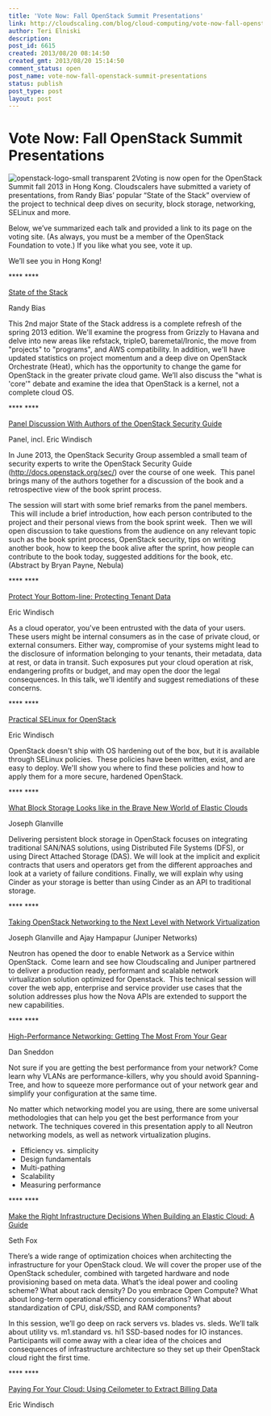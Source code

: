 ```yaml
---
title: 'Vote Now: Fall OpenStack Summit Presentations'
link: http://cloudscaling.com/blog/cloud-computing/vote-now-fall-openstack-summit-presentations/
author: Teri Elniski
description: 
post_id: 6615
created: 2013/08/20 08:14:50
created_gmt: 2013/08/20 15:14:50
comment_status: open
post_name: vote-now-fall-openstack-summit-presentations
status: publish
post_type: post
layout: post
---
```


# Vote Now: Fall OpenStack Summit Presentations

![openstack-logo-small transparent 2](http://www.cloudscaling.com/wp-content/uploads/2012/10/openstack-logo-small-transparent-2.png)Voting is now open for the OpenStack Summit fall 2013 in Hong Kong. Cloudscalers have submitted a variety of presentations, from Randy Bias’ popular “State of the Stack” overview of the project to technical deep dives on security, block storage, networking, SELinux and more.

Below, we’ve summarized each talk and provided a link to its page on the voting site. (As always, you must be a member of the OpenStack Foundation to vote.) If you like what you see, vote it up.

We’ll see you in Hong Kong!

**** ****

[State of the Stack](http://www.openstack.org/rate/Presentation/state-of-the-stack)

Randy Bias

This 2nd major State of the Stack address is a complete refresh of the spring 2013 edition. We'll examine the progress from Grizzly to Havana and delve into new areas like refstack, tripleO, baremetal/Ironic, the move from "projects" to "programs", and AWS compatibility. In addition, we'll have updated statistics on project momentum and a deep dive on OpenStack Orchestrate (Heat), which has the opportunity to change the game for OpenStack in the greater private cloud game. We’ll also discuss the "what is 'core'" debate and examine the idea that OpenStack is a kernel, not a complete cloud OS.

**** ****

[Panel Discussion With Authors of the OpenStack Security Guide](http://www.openstack.org/rate/Presentation/panel-discussion-with-authors-of-the-openstack-security-guide#sthash.Kv17cSQM.dpuf)

Panel, incl. Eric Windisch

In June 2013, the OpenStack Security Group assembled a small team of security experts to write the OpenStack Security Guide (<http://docs.openstack.org/sec/>) over the course of one week.  This panel brings many of the authors together for a discussion of the book and a retrospective view of the book sprint process.

The session will start with some brief remarks from the panel members.  This will include a brief introduction, how each person contributed to the project and their personal views from the book sprint week.  Then we will open discussion to take questions from the audience on any relevant topic such as the book sprint process, OpenStack security, tips on writing another book, how to keep the book alive after the sprint, how people can contribute to the book today, suggested additions for the book, etc. (Abstract by Bryan Payne, Nebula)

**** ****

[Protect Your Bottom-line: Protecting Tenant Data](http://www.openstack.org/rate/Presentation/protect-your-bottom-line-protecting-tenant-data)

Eric Windisch

As a cloud operator, you've been entrusted with the data of your users. These users might be internal consumers as in the case of private cloud, or external consumers. Either way, compromise of your systems might lead to the disclosure of information belonging to your tenants, their metadata, data at rest, or data in transit. Such exposures put your cloud operation at risk, endangering profits or budget, and may open the door the legal consequences. In this talk, we'll identify and suggest remediations of these concerns.

**** ****

[Practical SELinux for OpenStack](http://www.openstack.org/rate/Presentation/practical-selinux-for-openstack)

Eric Windisch

OpenStack doesn't ship with OS hardening out of the box, but it is available through SELinux policies.  These policies have been written, exist, and are easy to deploy. We'll show you where to find these policies and how to apply them for a more secure, hardened OpenStack.

**** ****

[What Block Storage Looks like in the Brave New World of Elastic Clouds](http://www.openstack.org/rate/Presentation/what-block-storage-looks-like-in-the-brave-new-world-of-elastic-clouds)

Joseph Glanville

Delivering persistent block storage in OpenStack focuses on integrating traditional SAN/NAS solutions, using Distributed File Systems (DFS), or using Direct Attached Storage (DAS). We will look at the implicit and explicit contracts that users and operators get from the different approaches and look at a variety of failure conditions. Finally, we will explain why using Cinder as your storage is better than using Cinder as an API to traditional storage.

**** ****

[Taking OpenStack Networking to the Next Level with Network Virtualization ](http://www.openstack.org/rate/Presentation/taking-openstack-networking-to-the-next-level-with-network-virtualization)

Joseph Glanville and Ajay Hampapur (Juniper Networks)

Neutron has opened the door to enable Network as a Service within OpenStack.  Come learn and see how Cloudscaling and Juniper partnered to deliver a production ready, performant and scalable network virtualization solution optimized for Openstack.  This technical session will cover the web app, enterprise and service provider use cases that the solution addresses plus how the Nova APIs are extended to support the new capabilities.

**** ****

[High-Performance Networking: Getting The Most From Your Gear](http://www.openstack.org/rate/Presentation/high-performance-networking-getting-the-most-from-your-gear)

Dan Sneddon

Not sure if you are getting the best performance from your network? Come learn why VLANs are performance-killers, why you should avoid Spanning-Tree, and how to squeeze more performance out of your network gear and simplify your configuration at the same time.

No matter which networking model you are using, there are some universal methodologies that can help you get the best performance from your network. The techniques covered in this presentation apply to all Neutron networking models, as well as network virtualization plugins.

  * Efficiency vs. simplicity
  * Design fundamentals
  * Multi-pathing
  * Scalability
  * Measuring performance

**** ****

[Make the Right Infrastructure Decisions When Building an Elastic Cloud: A Guide](http://www.openstack.org/rate/Presentation/make-the-right-infrastructure-decisions-when-building-an-elastic-cloud-a-guide-on-how-to-do-it-right-the-first-time)

Seth Fox

There’s a wide range of optimization choices when architecting the infrastructure for your OpenStack cloud. We will cover the proper use of the OpenStack scheduler, combined with targeted hardware and node provisioning based on meta data. What’s the ideal power and cooling scheme? What about rack density? Do you embrace Open Compute? What about long-term operational efficiency considerations? What about standardization of CPU, disk/SSD, and RAM components?

In this session, we’ll go deep on rack servers vs. blades vs. sleds. We’ll talk about utility vs. m1.standard vs. hi1 SSD-based nodes for IO instances. Participants will come away with a clear idea of the choices and consequences of infrastructure architecture so they set up their OpenStack cloud right the first time.

**** ****

[Paying For Your Cloud: Using Ceilometer to Extract Billing Data](http://www.openstack.org/rate/Presentation/paying-for-your-cloud-using-ceilometer-to-extract-billing-data)

Eric Windisch